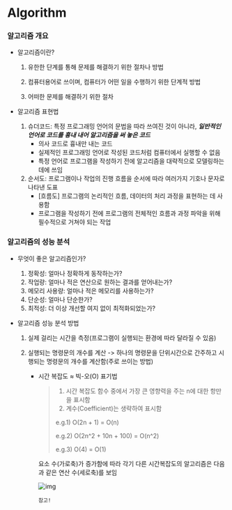 # Algorithm

### 알고리즘 개요

- 알고리즘이란?

  1. 유한한 단계를 통해 문제를 해결하기 위한 절차나 방법

  2. 컴퓨터용어로 쓰이며, 컴퓨터가 어떤 일을 수행하기 위한 단계적 방법

  3. 어떠한 문제를 해결하기 위한 절차

     

- 알고리즘 표현법

  1. 슈더코드: 특정 프로그래밍 언어의 문법을 따라 쓰여진 것이 아니라, ***일반적인 언어로 코드를 흉내 내어 알고리즘을 써 놓은 코드***
     - 의사 코드로 흉내만 내는 코드
     - 실제적인 프로그래밍 언어로 작성된 코드처럼 컴퓨터에서 실행할 수 없음
     - 특정 언어로 프로그램을 작성하기 전에 알고리즘을 대략적으로 모델링하는 데에 쓰임
  2. 순서도: 프로그램이나 작업의 진행 흐름을 순서에 따라 여러가지 기호나 문자로 나타낸 도표
     - [흐름도] 프로그램의 논리적인 흐름, 데이터의 처리 과정을 표현하는 데 사용함
     - 프로그램을 작성하기 전에 프로그램의 전체적인 흐름과 과정 파악을 위해 필수적으로 거쳐야 되는 작업



### 알고리즘의 성능 분석

- 무엇이 좋은 알고리즘인가?

  1. 정확성: 얼마나 정확하게 동작하는가?
  2. 작업량: 얼마나 적은 연산으로 원하는 결과를 얻어내는가?
  3. 메모리 사용량: 얼마나 적은 메모리를 사용하는가?
  4. 단순성: 얼마나 단순한가?
  5. 최적성: 더 이상 개선할 여지 없이 최적화되었는가?

- 알고리즘 성능 분석 방법

  1. 실제 걸리는 시간을 측정(프로그램이 실행되는 환경에 따라 달라질 수 있음)

  2. 실행되는 명령문의 개수를 계산 -> 하나의 명령문을 단위시간으로 간주하고 시행되는 명령문의 개수를 계산함(주로 쓰이는 방법)

     - 시간 복잡도 ≈ 빅-오(O) 표기법

       > 1. 시간 복잡도 함수 중에서 가장 큰 영향력을 주는 n에 대한 항만을 표시함
       > 2. 계수(Coefficient)는 생략하여 표시함
       >
       > e.g.1) O(2n + 1) = O(n)
       >
       > e.g.2) O(2n^2 + 10n + 100) = O(n^2)
       >
       > e.g.3) O(4) = O(1)

       요소 수(가로축)가 증가함에 따라 각기 다른 시간복잡도의 알고리즘은 다음과 같은 연산 수(세로축)를 보임

       ![img](https://t1.daumcdn.net/cfile/tistory/22158A4F565E7A6219)

       ~~~요소 수의 제곱 수로 표현되는 시간 복잡도를 가지는 알고리즘의 경우 연산 수가 기하급수적으로 증가하기 때문에 유의해서 사용해야 함~~~
       참고!
       ~~~

       



